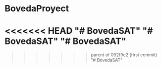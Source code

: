 # BovedaProyect
 
<<<<<<< HEAD
"# BovedaSAT" 
"# BovedaSAT" 
"# BovedaSAT" 
=======
>>>>>>> parent of 092f9e2 (first commit)
"# BovedaSAT" 
